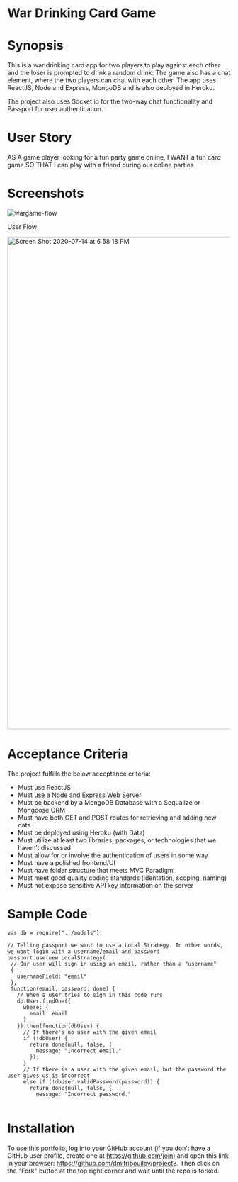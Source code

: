 


# War Drinking Card Game 

# Synopsis
This is a war drinking card app for two players to play against each other and the loser is prompted to drink a random drink. The game also has a chat element, where the two players can chat with each other. The app uses ReactJS, Node and Express, MongoDB and is also deployed in Heroku. 

The project also uses Socket.io for the two-way chat functionality and Passport for user authentication. 

# User Story

AS A game player looking for a fun party game online,
I WANT a fun card game 
SO THAT I can play with a friend during our online parties 

# Screenshots 
![wargame-flow](https://user-images.githubusercontent.com/56641651/87484261-bb6e7000-c603-11ea-95a8-04d776fabc9b.jpeg)

User Flow 

<img width="1111" alt="Screen Shot 2020-07-14 at 6 58 18 PM" src="https://user-images.githubusercontent.com/56641651/87484627-a6dea780-c604-11ea-9231-b17032717aec.png">



# Acceptance Criteria 
The project fulfills the below acceptance criteria: 

* Must use ReactJS
* Must use a Node and Express Web Server 
* Must be backend by a MongoDB Database with a Sequalize or Mongoose ORM 
* Must have both GET and POST routes for retrieving and adding new data 
* Must be deployed using Heroku (with Data)
* Must utilize at least two libraries, packages, or technologies that we haven’t discussed 
* Must allow for or involve the authentication of users in some way
* Must have a polished frontend/UI
* Must have folder structure that meets MVC Paradigm 
* Must meet good quality coding standards (identation, scoping, naming)
* Must not expose sensitive API key information on the server 

# Sample Code

```
var db = require("../models");

// Telling passport we want to use a Local Strategy. In other words, we want login with a username/email and password
passport.use(new LocalStrategy(
 // Our user will sign in using an email, rather than a "username"
 {
   usernameField: "email"
 },
 function(email, password, done) {
   // When a user tries to sign in this code runs
   db.User.findOne({
     where: {
       email: email
     }
   }).then(function(dbUser) {
     // If there's no user with the given email
     if (!dbUser) {
       return done(null, false, {
         message: "Incorrect email."
       });
     }
     // If there is a user with the given email, but the password the user gives us is incorrect
     else if (!dbUser.validPassword(password)) {
       return done(null, false, {
         message: "Incorrect password."


```


  
 # Installation
To use this portfolio, log into your GitHub account (if you don’t have a GitHub user profile, create one at https://github.com/join) and open this link in your browser: https://github.com/dmitribouilov/project3. Then click on the "Fork" button at the top right corner and wait until the repo is forked. 




